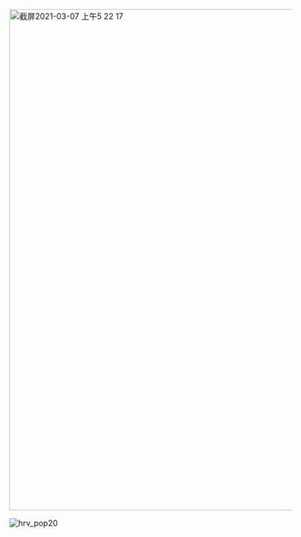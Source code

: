 
<img width="896" alt="截屏2021-03-07 上午5 22 17" src="https://user-images.githubusercontent.com/78221789/110223872-f6664080-7f11-11eb-8524-2160919d3ff1.png">




![hrv_pop20](https://user-images.githubusercontent.com/78221789/110223869-f0705f80-7f11-11eb-90fc-62e2ba60e5db.png)
